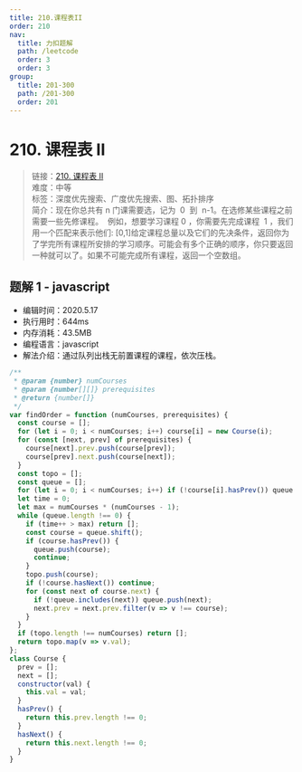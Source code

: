 ```yaml
---
title: 210.课程表II
order: 210
nav:
  title: 力扣题解
  path: /leetcode
  order: 3
  order: 3
group:
  title: 201-300
  path: /201-300
  order: 201
---
```


# 210. 课程表 II

> 链接：[210. 课程表 II](https://leetcode-cn.com/problems/course-schedule-ii/)  
> 难度：中等  
> 标签：深度优先搜索、广度优先搜索、图、拓扑排序  
> 简介：现在你总共有 n 门课需要选，记为  0  到  n-1。在选修某些课程之前需要一些先修课程。  例如，想要学习课程 0 ，你需要先完成课程  1 ，我们用一个匹配来表示他们: [0,1]给定课程总量以及它们的先决条件，返回你为了学完所有课程所安排的学习顺序。可能会有多个正确的顺序，你只要返回一种就可以了。如果不可能完成所有课程，返回一个空数组。

## 题解 1 - javascript

- 编辑时间：2020.5.17
- 执行用时：644ms
- 内存消耗：43.5MB
- 编程语言：javascript
- 解法介绍：通过队列出栈无前置课程的课程，依次压栈。

```javascript
/**
 * @param {number} numCourses
 * @param {number[][]} prerequisites
 * @return {number[]}
 */
var findOrder = function (numCourses, prerequisites) {
  const course = [];
  for (let i = 0; i < numCourses; i++) course[i] = new Course(i);
  for (const [next, prev] of prerequisites) {
    course[next].prev.push(course[prev]);
    course[prev].next.push(course[next]);
  }
  const topo = [];
  const queue = [];
  for (let i = 0; i < numCourses; i++) if (!course[i].hasPrev()) queue.push(course[i]);
  let time = 0;
  let max = numCourses * (numCourses - 1);
  while (queue.length !== 0) {
    if (time++ > max) return [];
    const course = queue.shift();
    if (course.hasPrev()) {
      queue.push(course);
      continue;
    }
    topo.push(course);
    if (!course.hasNext()) continue;
    for (const next of course.next) {
      if (!queue.includes(next)) queue.push(next);
      next.prev = next.prev.filter(v => v !== course);
    }
  }
  if (topo.length !== numCourses) return [];
  return topo.map(v => v.val);
};
class Course {
  prev = [];
  next = [];
  constructor(val) {
    this.val = val;
  }
  hasPrev() {
    return this.prev.length !== 0;
  }
  hasNext() {
    return this.next.length !== 0;
  }
}
```
